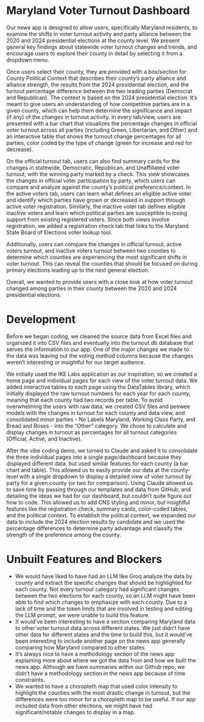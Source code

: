 # Maryland Voter Turnout Dashboard
Our news app is designed to allow users, specifically Maryland residents, to examine the shifts in voter turnout activity and party alliance between the 2020 and 2024 presidential elections at the county level. We present general key findings about statewide voter turnout changes and trends, and encourage users to explore their county in detail by selecting it from a dropdown menu.

Once users select their county, they are provided with a box/section for County Political Context that describes their county’s party alliance and alliance strength, the results from the 2024 presidential election, and the turnout percentage difference between the two leading parties (Democrat and Republican). The context is based on the 2024 presidential election. It’s meant to give users an understanding of how competitive parties are in a given county, which can help them determine the significance and impact (if any) of the changes in turnout activity. In every tab/view, users are presented with a bar chart that visualizes the percentage changes in official voter turnout across all parties (including Green, Libertarian, and Other) and an interactive table that shows the turnout change percentages for all parties, color coded by the type of change (green for increase and red for decrease).  

On the official turnout tab, users can also find summary cards for the changes in statewide, Democratic, Republican, and Unaffiliated voter turnout, with the winning party marked by a check. This view showcases the changes in official voter participation by party, which users can compare and analyze against the county’s political preference/context. In the active voters tab, users can learn what defines an eligible active voter and identify which parties have grown or decreased in support through active voter registration. Similarly, the inactive voter tab defines eligible inactive voters and learn which political parties are susceptible to losing support from existing registered voters. Since both views involve registration, we added a registration check tab that links to the Maryland State Board of Elections voter lookup tool. 

Additionally, users can compare the changes in official turnout, active voters turnout, and inactive voters turnout between two counties to determine which counties are experiencing the most significant shifts in voter turnout. This can reveal the counties that should be focused on during primary elections leading up to the next general election. 

Overall, we wanted to provide users with a close look at how voter turnout changed among parties in their county between the 2020 and 2024 presidential elections. 

# Development 
Before we began coding, we cleaned the source data from Excel files and organized it into CSV files and eventually into the turnout.db database that serves the information to our app. One of the major changes we made to the data was leaving out the voting method columns because the changes weren’t interesting or insightful for our target audience. 

We initially used the IKE Labs application as our inspiration, so we created a home page and individual pages for each view of the voter turnout data. We added interactive tables to each page using the DataTables library, which initially displayed the raw turnout numbers for each year for each county, meaning that each county had two records per table. To avoid overwhelming the users with raw data, we created CSV files and peewee models with the changes in turnout for each county and data view, and consolidated minor parties - No Labels Maryland, Working Class Party, and Bread and Roses - into the “Other” category. We chose to calculate and display changes in turnout as percentages for all turnout categories (Official, Active, and Inactive).

After the vibe coding demo, we turned to Claude and asked it to consolidate the three individual pages into a single page/dashboard because they displayed different data, but used similar features for each county (a bar chart and table). This allowed us to easily provide our data at the county-level with a single dropdown to display a detailed view of voter turnout by party for a given county (or two for comparison). Using Claude allowed us to save time by passing through our templates and data from GitHub, and detailing the ideas we had for our dashboard, but couldn’t quite figure out how to code. This allowed us to add CNS styling and minor, but insightful features like the registration check, summary cards, color-coded tables, and the political context. To establish the politcal context, we expanded our data to include the 2024 election results by candidate and we used the percentage differences to determine party advantage and classify the strength of the preference among the county. 

# Unbuilt Features and Blockers
- We would have liked to have had an LLM like Groq analyze the data by county and extract the specific changes that should be highlighted for each county. Not every turnout category had significant changes between the two elections for each county, so an LLM might have been able to find which changes to emphasize with each county. Due to a lack of time and the token limits that are involved in testing and editing the LLM prompt, we were unable to build this feature.  
- It would’ve been interesting to have a section comparing Maryland data to other voter turnout data across different states. We just didn’t have other data for different states and the time to build this, but it would’ve been interesting to include another page on the news app generally comparing how Maryland compared to other states. 
- It’s always nice to have a methodology section of the news app explaining more about where we got the data from and how we built the news app. Although we have summaries within our Github repo, we didn’t have a methodology section in the news app because of time constraints.
- We wanted to have a choropleth map that used color intensity to highlight the counties with the most drastic change in turnout, but the differences were too minor for a choropleth map to be useful. If our app included data from other elections, we might have had significant/notable changes to display in a map.  